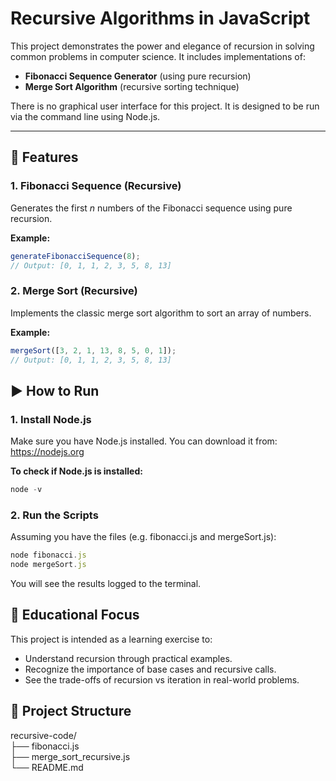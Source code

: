 # Recursive Algorithms in JavaScript

This project demonstrates the power and elegance of recursion in solving common problems in computer science. It includes implementations of:

- **Fibonacci Sequence Generator** (using pure recursion)
- **Merge Sort Algorithm** (recursive sorting technique)

There is no graphical user interface for this project. It is designed to be run via the command line using Node.js.

---

## 📘 Features

### 1. Fibonacci Sequence (Recursive)

Generates the first _n_ numbers of the Fibonacci sequence using pure recursion.

**Example:**
```js
generateFibonacciSequence(8);
// Output: [0, 1, 1, 2, 3, 5, 8, 13]
```

### 2. Merge Sort (Recursive)

Implements the classic merge sort algorithm to sort an array of numbers.

**Example:**
```js
mergeSort([3, 2, 1, 13, 8, 5, 0, 1]);
// Output: [0, 1, 1, 2, 3, 5, 8, 13]
```

## ▶️ How to Run

### 1. Install Node.js

Make sure you have Node.js installed. You can download it from:
https://nodejs.org

**To check if Node.js is installed:**
```js
node -v
```

### 2. Run the Scripts

Assuming you have the files (e.g. fibonacci.js and mergeSort.js):
```js
node fibonacci.js
node mergeSort.js
```
You will see the results logged to the terminal.

## 🧠 Educational Focus

This project is intended as a learning exercise to:
- Understand recursion through practical examples.
- Recognize the importance of base cases and recursive calls.
- See the trade-offs of recursion vs iteration in real-world problems.

## 📁 Project Structure

recursive-code/<br>
├── fibonacci.js<br>
├── merge_sort_recursive.js<br>
└── README.md